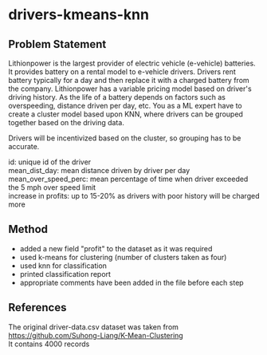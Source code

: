 # drivers-kmeans-knn

## Problem Statement
Lithionpower is the largest provider of electric vehicle (e-vehicle) batteries. It provides battery on a rental model to e-vehicle drivers. Drivers rent battery typically for a day and then replace it with a charged battery from the company. Lithionpower has a variable pricing model based on driver's driving history. As the life of a battery depends on factors such as overspeeding, distance driven per day, etc. You as a ML expert have to create a cluster model based upon KNN, where drivers can be grouped together based on the driving data.

Drivers will be incentivized based on the cluster, so grouping has to be accurate.

id: unique id of the driver  
mean_dist_day: mean distance driven by driver per day  
mean_over_speed_perc: mean percentage of time when driver exceeded the 5 mph over speed limit  
increase in profits: up to 15-20% as drivers with poor history will be charged more  

## Method

 - added a new field "profit" to the dataset as it was required
 - used k-means for clustering (number of clusters taken as four)
 - used knn for classification
 - printed classification report
 - appropriate comments have been added in the file before each step

## References
The original driver-data.csv dataset was taken from https://github.com/Suhong-Liang/K-Mean-Clustering  
It contains 4000 records
